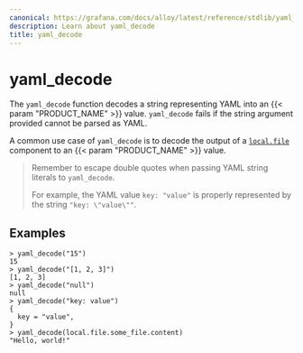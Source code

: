 ```yaml
---
canonical: https://grafana.com/docs/alloy/latest/reference/stdlib/yaml_decode/
description: Learn about yaml_decode
title: yaml_decode
---
```


# yaml_decode

The `yaml_decode` function decodes a string representing YAML into an {{< param "PRODUCT_NAME" >}}
value. `yaml_decode` fails if the string argument provided cannot be parsed as
YAML.

A common use case of `yaml_decode` is to decode the output of a
[`local.file`][] component to an {{< param "PRODUCT_NAME" >}} value.

> Remember to escape double quotes when passing YAML string literals to `yaml_decode`.
>
> For example, the YAML value `key: "value"` is properly represented by the string `"key: \"value\""`.

## Examples

```
> yaml_decode("15")
15
> yaml_decode("[1, 2, 3]")
[1, 2, 3]
> yaml_decode("null")
null
> yaml_decode("key: value")
{
  key = "value",
}
> yaml_decode(local.file.some_file.content)
"Hello, world!"
```

[`local.file`]: ../../components/local.file/